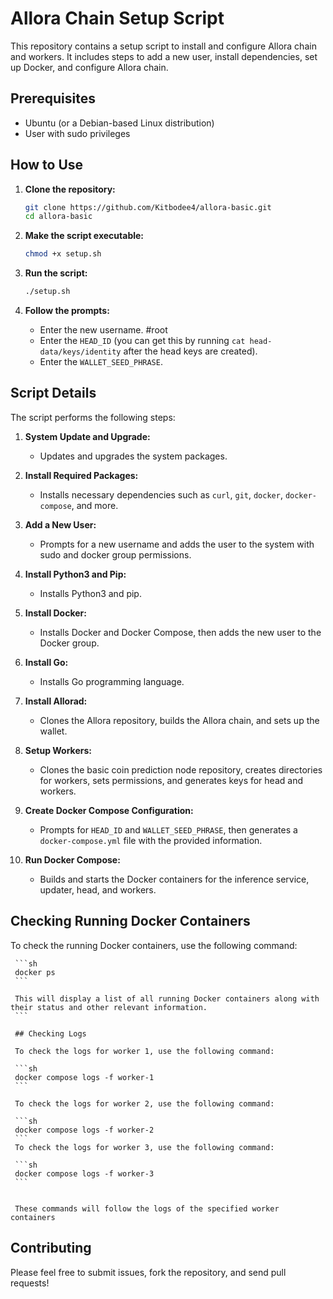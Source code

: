 # Allora Chain Setup Script


This repository contains a setup script to install and configure Allora chain and workers. It includes steps to add a new user, install dependencies, set up Docker, and configure Allora chain.

## Prerequisites

- Ubuntu (or a Debian-based Linux distribution)
- User with sudo privileges

## How to Use

1. **Clone the repository:**

    ```sh
    git clone https://github.com/Kitbodee4/allora-basic.git
    cd allora-basic
    ```

2. **Make the script executable:**

    ```sh
    chmod +x setup.sh
    ```

3. **Run the script:**

    ```sh
    ./setup.sh
    ```

4. **Follow the prompts:**
   - Enter the new username.   #root
   - Enter the `HEAD_ID` (you can get this by running `cat head-data/keys/identity` after the head keys are created).
   - Enter the `WALLET_SEED_PHRASE`.

## Script Details

The script performs the following steps:

1. **System Update and Upgrade:**
    - Updates and upgrades the system packages.

2. **Install Required Packages:**
    - Installs necessary dependencies such as `curl`, `git`, `docker`, `docker-compose`, and more.

3. **Add a New User:**
    - Prompts for a new username and adds the user to the system with sudo and docker group permissions.

4. **Install Python3 and Pip:**
    - Installs Python3 and pip.

5. **Install Docker:**
    - Installs Docker and Docker Compose, then adds the new user to the Docker group.

6. **Install Go:**
    - Installs Go programming language.

7. **Install Allorad:**
    - Clones the Allora repository, builds the Allora chain, and sets up the wallet.

8. **Setup Workers:**
    - Clones the basic coin prediction node repository, creates directories for workers, sets permissions, and generates keys for head and workers.

9. **Create Docker Compose Configuration:**
    - Prompts for `HEAD_ID` and `WALLET_SEED_PHRASE`, then generates a `docker-compose.yml` file with the provided information.

10. **Run Docker Compose:**
    - Builds and starts the Docker containers for the inference service, updater, head, and workers.
## Checking Running Docker Containers

To check the running Docker containers, use the following command:

     ```sh
     docker ps
     ```

     This will display a list of all running Docker containers along with their status and other relevant information.
     ```

     ## Checking Logs

     To check the logs for worker 1, use the following command:

     ```sh
     docker compose logs -f worker-1
     ```

     To check the logs for worker 2, use the following command:

     ```sh
     docker compose logs -f worker-2
     ```
     To check the logs for worker 3, use the following command:

     ```sh
     docker compose logs -f worker-3
     ```
     

     These commands will follow the logs of the specified worker containers

## Contributing

Please feel free to submit issues, fork the repository, and send pull requests!

